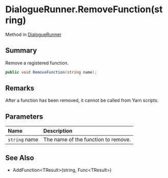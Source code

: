 # DialogueRunner.RemoveFunction(string)

Method in [DialogueRunner](/api/csharp/yarn.unity.dialoguerunner.md)

## Summary


Remove a registered function.


```csharp
public void RemoveFunction(string name);
```

## Remarks


After a function has been removed, it cannot be called from
Yarn scripts.


## Parameters

|Name|Description|
|:---|:---|
|`string` name|The name of the function to remove.|

## See Also

* AddFunction\<TResult\>\(string, Func\<TResult\>\)

